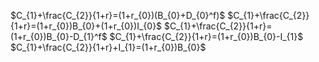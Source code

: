 
$C_{1}+\frac{C_{2}}{1+r}=(1+r_{0})(B_{0}+D_{0}^f)$
$C_{1}+\frac{C_{2}}{1+r}=(1+r_{0})B_{0}+(1+r_{0})I_{0}$
$C_{1}+\frac{C_{2}}{1+r}=(1+r_{0})B_{0}-D_{1}^f$
$C_{1}+\frac{C_{2}}{1+r}=(1+r_{0})B_{0}-I_{1}$
$C_{1}+\frac{C_{2}}{1+r}+I_{1}=(1+r_{0})B_{0}$
